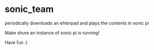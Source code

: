 # sonic_team
periodically downloads an ehterpad and plays the contents in sonic pi



Make shure an instance of sonic pi is running!

Have fun :)
